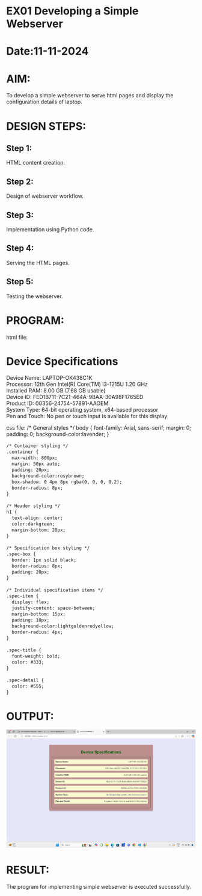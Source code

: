 # EX01 Developing a Simple Webserver

# Date:11-11-2024
# AIM:
To develop a simple webserver to serve html pages and display the configuration details of laptop.

# DESIGN STEPS:
## Step 1:
HTML content creation.

## Step 2:
Design of webserver workflow.

## Step 3:
Implementation using Python code.

## Step 4:
Serving the HTML pages.

## Step 5:
Testing the webserver.

# PROGRAM:
html file:

  <!DOCTYPE html>
  <html lang="en">
  <head>
    <meta charset="UTF-8">
    <meta name="viewport" content="width=device-width, initial-scale=1.0">
    <title>Device Specifications</title>
    <link rel="stylesheet" href="style.css">
  </head>
  <body>
    <div class="container">
      <h1>Device Specifications</h1>
      <div class="spec-box">
        <div class="spec-item">
          <span class="spec-title">Device Name:</span>
          <span class="spec-detail">LAPTOP-OK438C1K</span>
        </div>
        <div class="spec-item">
          <span class="spec-title">Processor:</span>
          <span class="spec-detail">12th Gen Intel(R) Core(TM) i3-1215U 1.20 GHz</span>
        </div>
        <div class="spec-item">
          <span class="spec-title">Installed RAM:</span>
          <span class="spec-detail">8.00 GB (7.68 GB usable)</span>
        </div>
        <div class="spec-item">
          <span class="spec-title">Device ID:</span>
          <span class="spec-detail">FED1B711-7C21-464A-9BAA-30A98F1765ED</span>
        </div>
        <div class="spec-item">
          <span class="spec-title">Product ID:</span>
          <span class="spec-detail">00356-24754-57891-AAOEM</span>
        </div>
        <div class="spec-item">
          <span class="spec-title">System Type:</span>
          <span class="spec-detail">64-bit operating system, x64-based processor</span>
        </div>
        <div class="spec-item">
          <span class="spec-title">Pen and Touch:</span>
          <span class="spec-detail">No pen or touch input is available for this display</span>
        </div>
      </div>
    </div>
  </body>
  </html>


css file:
  /* General styles */
  body {
      font-family: Arial, sans-serif;
      margin: 0;
      padding: 0;
      background-color:lavender;
    }
    
    /* Container styling */
    .container {
      max-width: 800px;
      margin: 50px auto;
      padding: 20px;
      background-color:rosybrown;
      box-shadow: 0 4px 8px rgba(0, 0, 0, 0.2);
      border-radius: 8px;
    }
    
    /* Header styling */
    h1 {
      text-align: center;
      color:darkgreen;
      margin-bottom: 20px;
    }
    
    /* Specification box styling */
    .spec-box {
      border: 1px solid black;
      border-radius: 8px;
      padding: 20px;
    }
    
    /* Individual specification items */
    .spec-item {
      display: flex;
      justify-content: space-between;
      margin-bottom: 15px;
      padding: 10px;
      background-color:lightgoldenrodyellow;
      border-radius: 4px;
    }
    
    .spec-title {
      font-weight: bold;
      color: #333;
    }
    
    .spec-detail {
      color: #555;
    }
  
  
# OUTPUT:
![alt text](<Screenshot 2024-11-25 140407.png>)
# RESULT:
The program for implementing simple webserver is executed successfully.
